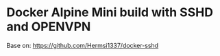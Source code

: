 # Docker Alpine Mini build with SSHD and OPENVPN 

Base on: https://github.com/Hermsi1337/docker-sshd

